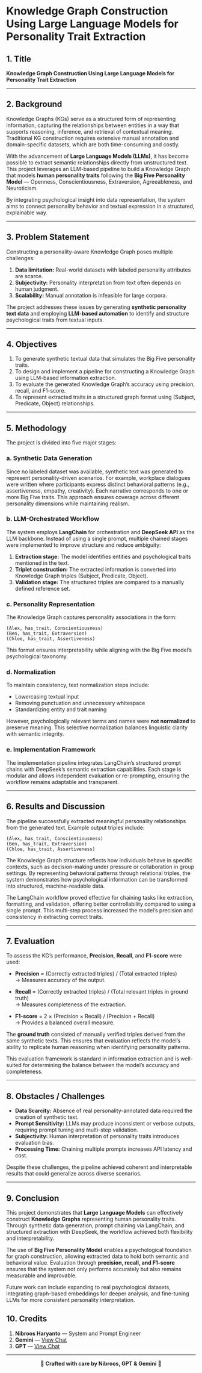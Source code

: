 # Knowledge Graph Construction Using Large Language Models for Personality Trait Extraction

## 1. Title

**Knowledge Graph Construction Using Large Language Models for Personality Trait Extraction**

---

## 2. Background

Knowledge Graphs (KGs) serve as a structured form of representing information, capturing the relationships between entities in a way that supports reasoning, inference, and retrieval of contextual meaning. Traditional KG construction requires extensive manual annotation and domain-specific datasets, which are both time-consuming and costly.

With the advancement of **Large Language Models (LLMs)**, it has become possible to extract semantic relationships directly from unstructured text. This project leverages an LLM-based pipeline to build a Knowledge Graph that models **human personality traits** following the **Big Five Personality Model** — Openness, Conscientiousness, Extraversion, Agreeableness, and Neuroticism.

By integrating psychological insight into data representation, the system aims to connect personality behavior and textual expression in a structured, explainable way.

---

## 3. Problem Statement

Constructing a personality-aware Knowledge Graph poses multiple challenges:

1. **Data limitation:** Real-world datasets with labeled personality attributes are scarce.  
2. **Subjectivity:** Personality interpretation from text often depends on human judgment.  
3. **Scalability:** Manual annotation is infeasible for large corpora.

The project addresses these issues by generating **synthetic personality text data** and employing **LLM-based automation** to identify and structure psychological traits from textual inputs.

---

## 4. Objectives

1. To generate synthetic textual data that simulates the Big Five personality traits.  
2. To design and implement a pipeline for constructing a Knowledge Graph using LLM-based information extraction.  
3. To evaluate the generated Knowledge Graph’s accuracy using precision, recall, and F1-score.  
4. To represent extracted traits in a structured graph format using (Subject, Predicate, Object) relationships.

---

## 5. Methodology

The project is divided into five major stages:

### a. Synthetic Data Generation

Since no labeled dataset was available, synthetic text was generated to represent personality-driven scenarios. For example, workplace dialogues were written where participants express distinct behavioral patterns (e.g., assertiveness, empathy, creativity). Each narrative corresponds to one or more Big Five traits. This approach ensures coverage across different personality dimensions while maintaining realism.

### b. LLM-Orchestrated Workflow

The system employs **LangChain** for orchestration and **DeepSeek API** as the LLM backbone. Instead of using a single prompt, multiple chained stages were implemented to improve structure and reduce ambiguity:

1. **Extraction stage:** The model identifies entities and psychological traits mentioned in the text.  
2. **Triplet construction:** The extracted information is converted into Knowledge Graph triples (Subject, Predicate, Object).  
3. **Validation stage:** The structured triples are compared to a manually defined reference set.

### c. Personality Representation

The Knowledge Graph captures personality associations in the form:
```
(Alex, has_trait, Conscientiousness)
(Ben, has_trait, Extraversion)
(Chloe, has_trait, Assertiveness)
```


This format ensures interpretability while aligning with the Big Five model’s psychological taxonomy.

### d. Normalization

To maintain consistency, text normalization steps include:

- Lowercasing textual input  
- Removing punctuation and unnecessary whitespace  
- Standardizing entity and trait naming  

However, psychologically relevant terms and names were **not normalized** to preserve meaning. This selective normalization balances linguistic clarity with semantic integrity.

### e. Implementation Framework

The implementation pipeline integrates LangChain’s structured prompt chains with DeepSeek’s semantic extraction capabilities. Each stage is modular and allows independent evaluation or re-prompting, ensuring the workflow remains adaptable and transparent.

---

## 6. Results and Discussion

The pipeline successfully extracted meaningful personality relationships from the generated text. Example output triples include:
```
(Alex, has_trait, Conscientiousness)
(Ben, has_trait, Extraversion)
(Chloe, has_trait, Assertiveness)
```


The Knowledge Graph structure reflects how individuals behave in specific contexts, such as decision-making under pressure or collaboration in group settings. By representing behavioral patterns through relational triples, the system demonstrates how psychological information can be transformed into structured, machine-readable data.

The LangChain workflow proved effective for chaining tasks like extraction, formatting, and validation, offering better controllability compared to using a single prompt. This multi-step process increased the model’s precision and consistency in extracting correct traits.

---

## 7. Evaluation

To assess the KG’s performance, **Precision**, **Recall**, and **F1-score** were used:

- **Precision** = (Correctly extracted triples) / (Total extracted triples)  
  → Measures accuracy of the output.  

- **Recall** = (Correctly extracted triples) / (Total relevant triples in ground truth)  
  → Measures completeness of the extraction.  

- **F1-score** = 2 × (Precision × Recall) / (Precision + Recall)  
  → Provides a balanced overall measure.  

The **ground truth** consisted of manually verified triples derived from the same synthetic texts. This ensures that evaluation reflects the model’s ability to replicate human reasoning when identifying personality patterns.

This evaluation framework is standard in information extraction and is well-suited for determining the balance between the model’s accuracy and completeness.

---

## 8. Obstacles / Challenges

- **Data Scarcity:** Absence of real personality-annotated data required the creation of synthetic text.  
- **Prompt Sensitivity:** LLMs may produce inconsistent or verbose outputs, requiring prompt tuning and multi-step validation.  
- **Subjectivity:** Human interpretation of personality traits introduces evaluation bias.  
- **Processing Time:** Chaining multiple prompts increases API latency and cost.

Despite these challenges, the pipeline achieved coherent and interpretable results that could generalize across diverse scenarios.

---

## 9. Conclusion

This project demonstrates that **Large Language Models** can effectively construct **Knowledge Graphs** representing human personality traits. Through synthetic data generation, prompt chaining via LangChain, and structured extraction with DeepSeek, the workflow achieved both flexibility and interpretability.

The use of **Big Five Personality Model** enables a psychological foundation for graph construction, allowing extracted data to hold both semantic and behavioral value. Evaluation through **precision, recall, and F1-score** ensures that the system not only performs accurately but also remains measurable and improvable.

Future work can include expanding to real psychological datasets, integrating graph-based embeddings for deeper analysis, and fine-tuning LLMs for more consistent personality interpretation.

## 10. Credits

1. **Nibroos Haryanto** — System and Prompt Engineer  
2. **Gemini** — [View Chat](https://gemini.google.com/share/d3704085ccc6)  
3. **GPT** — [View Chat](https://chatgpt.com/share/69037ae0-12c4-8009-bc9e-06eb91284b1c)

---

<div align="center">

💚 **Crafted with care by Nibroos, GPT & Gemini** 💚

</div>

